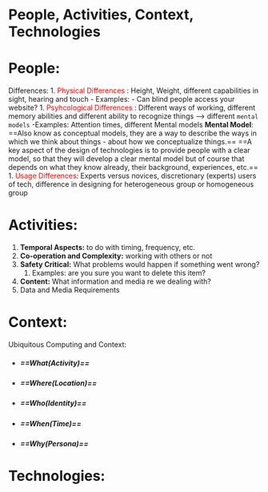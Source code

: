 # People, Activities, Context, Technologies

# People:
Differences:
	1. <font style="color:red"> Physical Differences </font> : Height, Weight, different capabilities in sight, hearing and touch 
		- Examples:
			- Can blind people access your website? 
	1. <font style="color:red"> Psyhcological Differences </font>: Different ways  of working, different memory abilities and different ability to recognize things --> different `mental models`
		-Examples: Attention times, different Mental models
			**Mental Model**:
				==Also know as conceptual models, they are a way to describe the ways in which we think about things - about how we conceptualize things.== 
				==A key aspect of the design of technologies is to provide people with a clear model, so that they will develop a clear mental model but of course that depends on what they know already, their background, experiences, etc.==
	1.  <font style="color:red"> Usage Differences</font>: Experts versus novices, discretionary (experts) users of tech, difference in designing for heterogeneous group or homogeneous group 
	

# Activities: 
1. **Temporal Aspects:** to do with timing, frequency, etc.
2. **Co-operation and Complexity:** working with others or not
3. **Safety Critical:** What problems would happen if something went wrong?
	1. Examples: are you sure you want to delete this item? 
4. **Content:** What information and media re we dealing with?
5. Data and Media Requirements

# Context: 
Ubiquitous Computing and Context:
- ##### ==**What(Activity)**==
- ##### ==**Where(Location)**==
- ##### ==**Who(Identity)**==
- ##### ==**When(Time)**==
- ##### ==**Why(Persona)**==
# Technologies:

